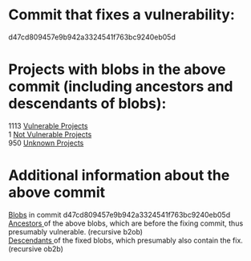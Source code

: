 # Commit that fixes a vulnerability:
d47cd809457e9b942a3324541f763bc9240eb05d

# Projects with blobs in the above commit (including ancestors and descendants of blobs):
1113 <a href=vulnerable.md>Vulnerable Projects</a>  
1 <a href=not-vulnerable.md>Not Vulnerable Projects</a>  
950 <a href=unknown.md>Unknown Projects</a>  

# Additional information about the above commit
<a href=blobs.md>Blobs</a> in commit d47cd809457e9b942a3324541f763bc9240eb05d  
<a href=bad_blobs>Ancestors </a> of the above blobs, which are before the fixing commit, thus presumably vulnerable. (recursive b2ob)  
<a href=good_blobs>Descendants </a> of the fixed blobs, which presumably also contain the fix. (recursive ob2b)  

